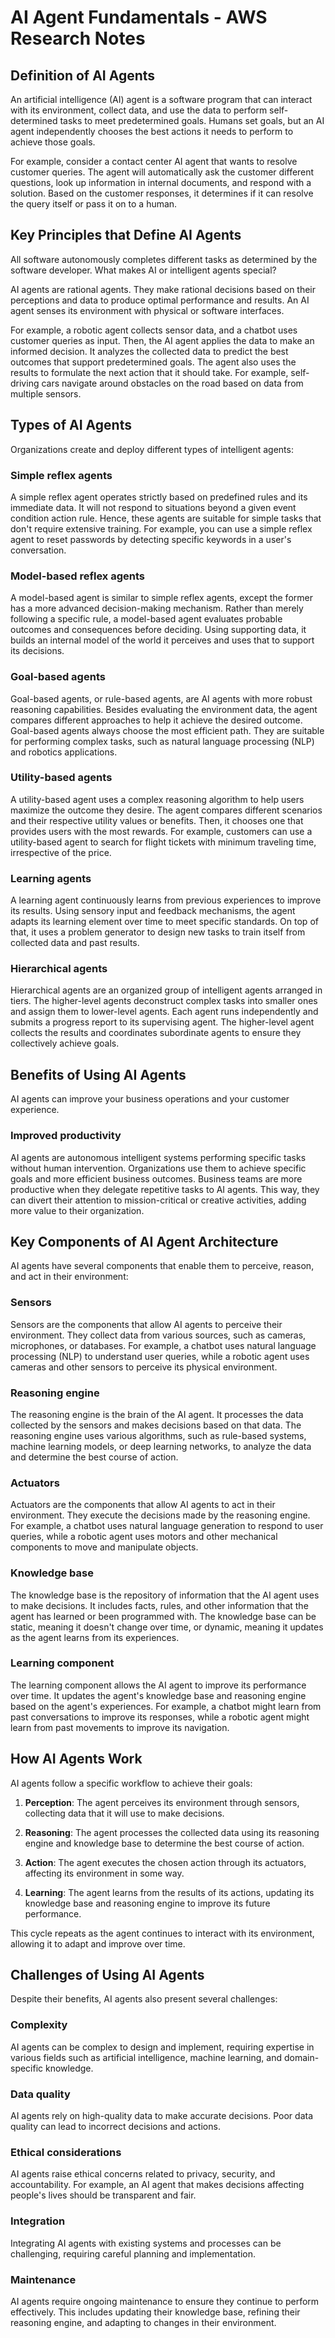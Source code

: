 # AI Agent Fundamentals - AWS Research Notes

## Definition of AI Agents

An artificial intelligence (AI) agent is a software program that can interact with its environment, collect data, and use the data to perform self-determined tasks to meet predetermined goals. Humans set goals, but an AI agent independently chooses the best actions it needs to perform to achieve those goals.

For example, consider a contact center AI agent that wants to resolve customer queries. The agent will automatically ask the customer different questions, look up information in internal documents, and respond with a solution. Based on the customer responses, it determines if it can resolve the query itself or pass it on to a human.

## Key Principles that Define AI Agents

All software autonomously completes different tasks as determined by the software developer. What makes AI or intelligent agents special?

AI agents are rational agents. They make rational decisions based on their perceptions and data to produce optimal performance and results. An AI agent senses its environment with physical or software interfaces.

For example, a robotic agent collects sensor data, and a chatbot uses customer queries as input. Then, the AI agent applies the data to make an informed decision. It analyzes the collected data to predict the best outcomes that support predetermined goals. The agent also uses the results to formulate the next action that it should take. For example, self-driving cars navigate around obstacles on the road based on data from multiple sensors.

## Types of AI Agents

Organizations create and deploy different types of intelligent agents:

### Simple reflex agents

A simple reflex agent operates strictly based on predefined rules and its immediate data. It will not respond to situations beyond a given event condition action rule. Hence, these agents are suitable for simple tasks that don't require extensive training. For example, you can use a simple reflex agent to reset passwords by detecting specific keywords in a user's conversation.

### Model-based reflex agents

A model-based agent is similar to simple reflex agents, except the former has a more advanced decision-making mechanism. Rather than merely following a specific rule, a model-based agent evaluates probable outcomes and consequences before deciding. Using supporting data, it builds an internal model of the world it perceives and uses that to support its decisions.

### Goal-based agents

Goal-based agents, or rule-based agents, are AI agents with more robust reasoning capabilities. Besides evaluating the environment data, the agent compares different approaches to help it achieve the desired outcome. Goal-based agents always choose the most efficient path. They are suitable for performing complex tasks, such as natural language processing (NLP) and robotics applications.

### Utility-based agents

A utility-based agent uses a complex reasoning algorithm to help users maximize the outcome they desire. The agent compares different scenarios and their respective utility values or benefits. Then, it chooses one that provides users with the most rewards. For example, customers can use a utility-based agent to search for flight tickets with minimum traveling time, irrespective of the price.

### Learning agents

A learning agent continuously learns from previous experiences to improve its results. Using sensory input and feedback mechanisms, the agent adapts its learning element over time to meet specific standards. On top of that, it uses a problem generator to design new tasks to train itself from collected data and past results.

### Hierarchical agents

Hierarchical agents are an organized group of intelligent agents arranged in tiers. The higher-level agents deconstruct complex tasks into smaller ones and assign them to lower-level agents. Each agent runs independently and submits a progress report to its supervising agent. The higher-level agent collects the results and coordinates subordinate agents to ensure they collectively achieve goals.

## Benefits of Using AI Agents

AI agents can improve your business operations and your customer experience.

### Improved productivity

AI agents are autonomous intelligent systems performing specific tasks without human intervention. Organizations use them to achieve specific goals and more efficient business outcomes. Business teams are more productive when they delegate repetitive tasks to AI agents. This way, they can divert their attention to mission-critical or creative activities, adding more value to their organization.

## Key Components of AI Agent Architecture

AI agents have several components that enable them to perceive, reason, and act in their environment:

### Sensors

Sensors are the components that allow AI agents to perceive their environment. They collect data from various sources, such as cameras, microphones, or databases. For example, a chatbot uses natural language processing (NLP) to understand user queries, while a robotic agent uses cameras and other sensors to perceive its physical environment.

### Reasoning engine

The reasoning engine is the brain of the AI agent. It processes the data collected by the sensors and makes decisions based on that data. The reasoning engine uses various algorithms, such as rule-based systems, machine learning models, or deep learning networks, to analyze the data and determine the best course of action.

### Actuators

Actuators are the components that allow AI agents to act in their environment. They execute the decisions made by the reasoning engine. For example, a chatbot uses natural language generation to respond to user queries, while a robotic agent uses motors and other mechanical components to move and manipulate objects.

### Knowledge base

The knowledge base is the repository of information that the AI agent uses to make decisions. It includes facts, rules, and other information that the agent has learned or been programmed with. The knowledge base can be static, meaning it doesn't change over time, or dynamic, meaning it updates as the agent learns from its experiences.

### Learning component

The learning component allows the AI agent to improve its performance over time. It updates the agent's knowledge base and reasoning engine based on the agent's experiences. For example, a chatbot might learn from past conversations to improve its responses, while a robotic agent might learn from past movements to improve its navigation.

## How AI Agents Work

AI agents follow a specific workflow to achieve their goals:

1. **Perception**: The agent perceives its environment through sensors, collecting data that it will use to make decisions.

2. **Reasoning**: The agent processes the collected data using its reasoning engine and knowledge base to determine the best course of action.

3. **Action**: The agent executes the chosen action through its actuators, affecting its environment in some way.

4. **Learning**: The agent learns from the results of its actions, updating its knowledge base and reasoning engine to improve its future performance.

This cycle repeats as the agent continues to interact with its environment, allowing it to adapt and improve over time.

## Challenges of Using AI Agents

Despite their benefits, AI agents also present several challenges:

### Complexity

AI agents can be complex to design and implement, requiring expertise in various fields such as artificial intelligence, machine learning, and domain-specific knowledge.

### Data quality

AI agents rely on high-quality data to make accurate decisions. Poor data quality can lead to incorrect decisions and actions.

### Ethical considerations

AI agents raise ethical concerns related to privacy, security, and accountability. For example, an AI agent that makes decisions affecting people's lives should be transparent and fair.

### Integration

Integrating AI agents with existing systems and processes can be challenging, requiring careful planning and implementation.

### Maintenance

AI agents require ongoing maintenance to ensure they continue to perform effectively. This includes updating their knowledge base, refining their reasoning engine, and adapting to changes in their environment.
